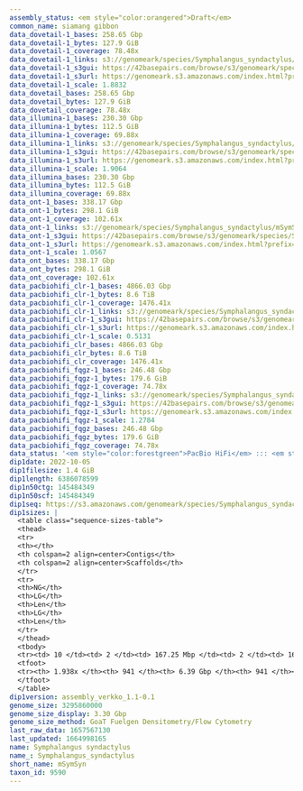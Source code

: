 ```yaml
---
assembly_status: <em style="color:orangered">Draft</em>
common_name: siamang gibbon
data_dovetail-1_bases: 258.65 Gbp
data_dovetail-1_bytes: 127.9 GiB
data_dovetail-1_coverage: 78.48x
data_dovetail-1_links: s3://genomeark/species/Symphalangus_syndactylus/mSymSyn1/genomic_data/dovetail/<br>
data_dovetail-1_s3gui: https://42basepairs.com/browse/s3/genomeark/species/Symphalangus_syndactylus/mSymSyn1/genomic_data/dovetail/
data_dovetail-1_s3url: https://genomeark.s3.amazonaws.com/index.html?prefix=species/Symphalangus_syndactylus/mSymSyn1/genomic_data/dovetail/
data_dovetail-1_scale: 1.8832
data_dovetail_bases: 258.65 Gbp
data_dovetail_bytes: 127.9 GiB
data_dovetail_coverage: 78.48x
data_illumina-1_bases: 230.30 Gbp
data_illumina-1_bytes: 112.5 GiB
data_illumina-1_coverage: 69.88x
data_illumina-1_links: s3://genomeark/species/Symphalangus_syndactylus/mSymSyn1/genomic_data/illumina/<br>
data_illumina-1_s3gui: https://42basepairs.com/browse/s3/genomeark/species/Symphalangus_syndactylus/mSymSyn1/genomic_data/illumina/
data_illumina-1_s3url: https://genomeark.s3.amazonaws.com/index.html?prefix=species/Symphalangus_syndactylus/mSymSyn1/genomic_data/illumina/
data_illumina-1_scale: 1.9064
data_illumina_bases: 230.30 Gbp
data_illumina_bytes: 112.5 GiB
data_illumina_coverage: 69.88x
data_ont-1_bases: 338.17 Gbp
data_ont-1_bytes: 298.1 GiB
data_ont-1_coverage: 102.61x
data_ont-1_links: s3://genomeark/species/Symphalangus_syndactylus/mSymSyn1/genomic_data/ont/<br>
data_ont-1_s3gui: https://42basepairs.com/browse/s3/genomeark/species/Symphalangus_syndactylus/mSymSyn1/genomic_data/ont/
data_ont-1_s3url: https://genomeark.s3.amazonaws.com/index.html?prefix=species/Symphalangus_syndactylus/mSymSyn1/genomic_data/ont/
data_ont-1_scale: 1.0567
data_ont_bases: 338.17 Gbp
data_ont_bytes: 298.1 GiB
data_ont_coverage: 102.61x
data_pacbiohifi_clr-1_bases: 4866.03 Gbp
data_pacbiohifi_clr-1_bytes: 8.6 TiB
data_pacbiohifi_clr-1_coverage: 1476.41x
data_pacbiohifi_clr-1_links: s3://genomeark/species/Symphalangus_syndactylus/mSymSyn1/genomic_data/pacbio_hifi/<br>
data_pacbiohifi_clr-1_s3gui: https://42basepairs.com/browse/s3/genomeark/species/Symphalangus_syndactylus/mSymSyn1/genomic_data/pacbio_hifi/
data_pacbiohifi_clr-1_s3url: https://genomeark.s3.amazonaws.com/index.html?prefix=species/Symphalangus_syndactylus/mSymSyn1/genomic_data/pacbio_hifi/
data_pacbiohifi_clr-1_scale: 0.5131
data_pacbiohifi_clr_bases: 4866.03 Gbp
data_pacbiohifi_clr_bytes: 8.6 TiB
data_pacbiohifi_clr_coverage: 1476.41x
data_pacbiohifi_fqgz-1_bases: 246.48 Gbp
data_pacbiohifi_fqgz-1_bytes: 179.6 GiB
data_pacbiohifi_fqgz-1_coverage: 74.78x
data_pacbiohifi_fqgz-1_links: s3://genomeark/species/Symphalangus_syndactylus/mSymSyn1/genomic_data/pacbio_hifi/<br>
data_pacbiohifi_fqgz-1_s3gui: https://42basepairs.com/browse/s3/genomeark/species/Symphalangus_syndactylus/mSymSyn1/genomic_data/pacbio_hifi/
data_pacbiohifi_fqgz-1_s3url: https://genomeark.s3.amazonaws.com/index.html?prefix=species/Symphalangus_syndactylus/mSymSyn1/genomic_data/pacbio_hifi/
data_pacbiohifi_fqgz-1_scale: 1.2784
data_pacbiohifi_fqgz_bases: 246.48 Gbp
data_pacbiohifi_fqgz_bytes: 179.6 GiB
data_pacbiohifi_fqgz_coverage: 74.78x
data_status: '<em style="color:forestgreen">PacBio HiFi</em> ::: <em style="color:forestgreen">ONT Simplex</em> ::: <em style="color:forestgreen">Dovetail</em> ::: <em style="color:forestgreen">Illumina</em>'
dip1date: 2022-10-05
dip1filesize: 1.4 GiB
dip1length: 6386078599
dip1n50ctg: 145484349
dip1n50scf: 145484349
dip1seq: https://s3.amazonaws.com/genomeark/species/Symphalangus_syndactylus/mSymSyn1/assembly_verkko_1.1-0.1/mSymSyn1.dip.20221005.fasta.gz
dip1sizes: |
  <table class="sequence-sizes-table">
  <thead>
  <tr>
  <th></th>
  <th colspan=2 align=center>Contigs</th>
  <th colspan=2 align=center>Scaffolds</th>
  </tr>
  <tr>
  <th>NG</th>
  <th>LG</th>
  <th>Len</th>
  <th>LG</th>
  <th>Len</th>
  </tr>
  </thead>
  <tbody>
  <tr><td> 10 </td><td> 2 </td><td> 167.25 Mbp </td><td> 2 </td><td> 167.25 Mbp </td></tr>  <tr><td> 20 </td><td> 4 </td><td> 165.59 Mbp </td><td> 4 </td><td> 165.59 Mbp </td></tr>  <tr><td> 30 </td><td> 6 </td><td> 164.59 Mbp </td><td> 6 </td><td> 164.59 Mbp </td></tr>  <tr><td> 40 </td><td> 8 </td><td> 160.05 Mbp </td><td> 8 </td><td> 160.05 Mbp </td></tr>  <tr style="background-color:#cccccc;"><td> 50 </td><td> 11 </td><td style="background-color:#88ff88;"> 145.48 Mbp </td><td> 11 </td><td style="background-color:#88ff88;"> 145.48 Mbp </td></tr>  <tr><td> 60 </td><td> 13 </td><td> 142.59 Mbp </td><td> 13 </td><td> 142.59 Mbp </td></tr>  <tr><td> 70 </td><td> 15 </td><td> 141.75 Mbp </td><td> 15 </td><td> 141.75 Mbp </td></tr>  <tr><td> 80 </td><td> 18 </td><td> 124.95 Mbp </td><td> 18 </td><td> 124.95 Mbp </td></tr>  <tr><td> 90 </td><td> 20 </td><td> 114.58 Mbp </td><td> 20 </td><td> 114.58 Mbp </td></tr>  <tr><td> 100 </td><td> 23 </td><td> 110.18 Mbp </td><td> 23 </td><td> 110.18 Mbp </td></tr>  </tbody>
  <tfoot>
  <tr><th> 1.938x </th><th> 941 </th><th> 6.39 Gbp </th><th> 941 </th><th> 6.39 Gbp </th></tr>
  </tfoot>
  </table>
dip1version: assembly_verkko_1.1-0.1
genome_size: 3295860000
genome_size_display: 3.30 Gbp
genome_size_method: GoaT Fuelgen Densitometry/Flow Cytometry
last_raw_data: 1657567130
last_updated: 1664998165
name: Symphalangus syndactylus
name_: Symphalangus_syndactylus
short_name: mSymSyn
taxon_id: 9590
---
```

